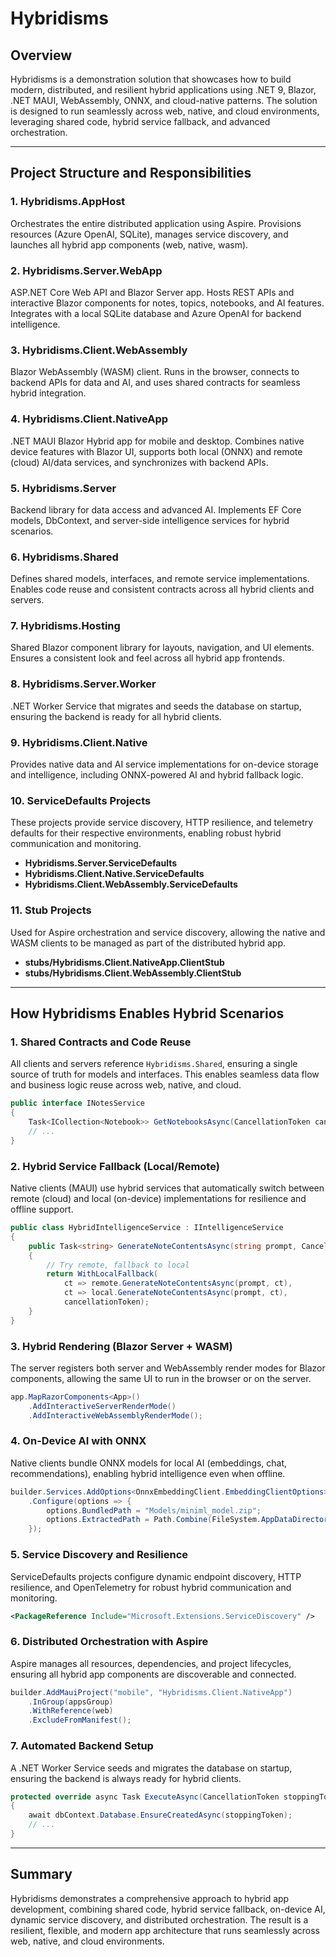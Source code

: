 # Hybridisms

## Overview
Hybridisms is a demonstration solution that showcases how to build modern, distributed, and resilient hybrid applications using .NET 9, Blazor, .NET MAUI, WebAssembly, ONNX, and cloud-native patterns. The solution is designed to run seamlessly across web, native, and cloud environments, leveraging shared code, hybrid service fallback, and advanced orchestration.

---

## Project Structure and Responsibilities

### 1. Hybridisms.AppHost
Orchestrates the entire distributed application using Aspire. Provisions resources (Azure OpenAI, SQLite), manages service discovery, and launches all hybrid app components (web, native, wasm).

### 2. Hybridisms.Server.WebApp
ASP.NET Core Web API and Blazor Server app. Hosts REST APIs and interactive Blazor components for notes, topics, notebooks, and AI features. Integrates with a local SQLite database and Azure OpenAI for backend intelligence.

### 3. Hybridisms.Client.WebAssembly
Blazor WebAssembly (WASM) client. Runs in the browser, connects to backend APIs for data and AI, and uses shared contracts for seamless hybrid integration.

### 4. Hybridisms.Client.NativeApp
.NET MAUI Blazor Hybrid app for mobile and desktop. Combines native device features with Blazor UI, supports both local (ONNX) and remote (cloud) AI/data services, and synchronizes with backend APIs.

### 5. Hybridisms.Server
Backend library for data access and advanced AI. Implements EF Core models, DbContext, and server-side intelligence services for hybrid scenarios.

### 6. Hybridisms.Shared
Defines shared models, interfaces, and remote service implementations. Enables code reuse and consistent contracts across all hybrid clients and servers.

### 7. Hybridisms.Hosting
Shared Blazor component library for layouts, navigation, and UI elements. Ensures a consistent look and feel across all hybrid app frontends.

### 8. Hybridisms.Server.Worker
.NET Worker Service that migrates and seeds the database on startup, ensuring the backend is ready for all hybrid clients.

### 9. Hybridisms.Client.Native
Provides native data and AI service implementations for on-device storage and intelligence, including ONNX-powered AI and hybrid fallback logic.

### 10. ServiceDefaults Projects
These projects provide service discovery, HTTP resilience, and telemetry defaults for their respective environments, enabling robust hybrid communication and monitoring.

- **Hybridisms.Server.ServiceDefaults**
- **Hybridisms.Client.Native.ServiceDefaults**
- **Hybridisms.Client.WebAssembly.ServiceDefaults**


### 11. Stub Projects
Used for Aspire orchestration and service discovery, allowing the native and WASM clients to be managed as part of the distributed hybrid app.

- **stubs/Hybridisms.Client.NativeApp.ClientStub**
- **stubs/Hybridisms.Client.WebAssembly.ClientStub**


---

## How Hybridisms Enables Hybrid Scenarios

### 1. Shared Contracts and Code Reuse
All clients and servers reference `Hybridisms.Shared`, ensuring a single source of truth for models and interfaces. This enables seamless data flow and business logic reuse across web, native, and cloud.

```csharp
public interface INotesService
{
    Task<ICollection<Notebook>> GetNotebooksAsync(CancellationToken cancellationToken = default);
    // ...
}
```

### 2. Hybrid Service Fallback (Local/Remote)
Native clients (MAUI) use hybrid services that automatically switch between remote (cloud) and local (on-device) implementations for resilience and offline support.

```csharp
public class HybridIntelligenceService : IIntelligenceService
{
    public Task<string> GenerateNoteContentsAsync(string prompt, CancellationToken cancellationToken = default)
    {
        // Try remote, fallback to local
        return WithLocalFallback(
            ct => remote.GenerateNoteContentsAsync(prompt, ct),
            ct => local.GenerateNoteContentsAsync(prompt, ct),
            cancellationToken);
    }
}
```

### 3. Hybrid Rendering (Blazor Server + WASM)
The server registers both server and WebAssembly render modes for Blazor components, allowing the same UI to run in the browser or on the server.

```csharp
app.MapRazorComponents<App>()
    .AddInteractiveServerRenderMode()
    .AddInteractiveWebAssemblyRenderMode();
```

### 4. On-Device AI with ONNX
Native clients bundle ONNX models for local AI (embeddings, chat, recommendations), enabling hybrid intelligence even when offline.

```csharp
builder.Services.AddOptions<OnnxEmbeddingClient.EmbeddingClientOptions>()
    .Configure(options => {
        options.BundledPath = "Models/miniml_model.zip";
        options.ExtractedPath = Path.Combine(FileSystem.AppDataDirectory, "Models", "embedding_model");
    });
```

### 5. Service Discovery and Resilience
ServiceDefaults projects configure dynamic endpoint discovery, HTTP resilience, and OpenTelemetry for robust hybrid communication and monitoring.

```xml
<PackageReference Include="Microsoft.Extensions.ServiceDiscovery" />
```

### 6. Distributed Orchestration with Aspire
Aspire manages all resources, dependencies, and project lifecycles, ensuring all hybrid app components are discoverable and connected.

```csharp
builder.AddMauiProject("mobile", "Hybridisms.Client.NativeApp")
    .InGroup(appsGroup)
    .WithReference(web)
    .ExcludeFromManifest();
```

### 7. Automated Backend Setup
A .NET Worker Service seeds and migrates the database on startup, ensuring the backend is always ready for hybrid clients.

```csharp
protected override async Task ExecuteAsync(CancellationToken stoppingToken)
{
    await dbContext.Database.EnsureCreatedAsync(stoppingToken);
    // ...
}
```

---

## Summary
Hybridisms demonstrates a comprehensive approach to hybrid app development, combining shared code, hybrid service fallback, on-device AI, dynamic service discovery, and distributed orchestration. The result is a resilient, flexible, and modern app architecture that runs seamlessly across web, native, and cloud environments.

